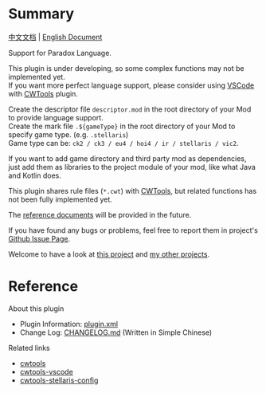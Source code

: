 # Summary

[中文文档](README.md) | [English Document](README_en.md)

Support for Paradox Language.

This plugin is under developing, so some complex functions may not be implemented yet.  
If you want more perfect language support, please consider using [VSCode](https://code.visualstudio.com) with [CWTools](https://github.com/cwtools/cwtools-vscode) plugin.

Create the descriptor file `descriptor.mod` in the root directory of your Mod to provide language support.  
Create the mark file `.${gameType}` in the root directory of your Mod to specify game type. (e.g. `.stellaris`)  
Game type can be: `ck2 / ck3 / eu4 / hoi4 / ir / stellaris / vic2`.

If you want to add game directory and third party mod as dependencies, just add them as libraries to the project module of your mod, like what Java and Kotlin does.

This plugin shares rule files (`*.cwt`) with [CWTools](https://github.com/cwtools/cwtools-vscode), but related functions has not been fully implemented yet.

The [reference documents](https://dragonknightofbreeze.github.io/paradox-language-support) will be provided in the future.

If you have found any bugs or problems, feel free to report them in project's [Github Issue Page](https://github.com/DragonKnightOfBreeze/Paradox-Language-Support/issues).

Welcome to have a look at [this project](https://github.com/DragonKnightOfBreeze/Paradox-Language-Support) and [my other projects](https://github.com/DragonKnightOfBreeze?tab=repositories).

# Reference

About this plugin

* Plugin Information: [plugin.xml](src/main/resources/META-INF/plugin.xml)
* Change Log: [CHANGELOG.md](CHANGELOG.md) (Written in Simple Chinese)

Related links

* [cwtools](https://github.com/cwtools/cwtools)
* [cwtools-vscode](https://github.com/cwtools/cwtools-vscode)
* [cwtools-stellaris-config](https://github.com/cwtools/cwtools-stellaris-config)

